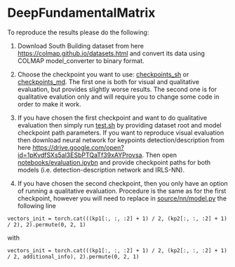 # DeepFundamentalMatrix
To reproduce the results please do the following:
1) Download South Building dataset from here https://colmap.github.io/datasets.html and convert its data using COLMAP model_converter to binary format.

2) Choose the checkpoint you want to use: [checkpoints_sh](checkpoints_sh) or [checkpoints_md](checkpoints_md). The first one is both for visual and qualitative evaluation, but provides slightly worse results. The second one is for qualitative evalution only and will require you to change some code in order to make it work.

3) If you have chosen the first checkpoint and want to do qualitative evaluation then simply run [test.sh](test.sh) by providing dataset root and model checkpoint path parameters. 
If you want to reproduce visual evaluation then download neural network for keypoints detection/description from here https://drive.google.com/open?id=1pKvdfSXs5al3ESbPTQaTf39xAYProvsa. Then open [notebooks/evaluation.ipybn](notebooks/evaluation.ipybn) and provide checkpoint paths for both models (i.e. detection-description network and IRLS-NN).

4) If you have chosen the second checkpoint, then you only have an option of running a qualitative evaluation. Procedure is the same as for the first checkpoint, however you will need to replace in [source/nn/model.py](source/nn/model.py) the following line 

```
vectors_init = torch.cat(((kp1[:, :, :2] + 1) / 2, (kp2[:, :, :2] + 1) / 2), 2).permute(0, 2, 1)
```

with 

```
vectors_init = torch.cat(((kp1[:, :, :2] + 1) / 2, (kp2[:, :, :2] + 1) / 2, additional_info), 2).permute(0, 2, 1)
```

